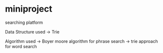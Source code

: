 # miniproject
searching platform

Data Structure used
-> Trie

Algorithm used
-> Boyer moore algorithm for phrase search
-> trie approach for word search
